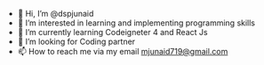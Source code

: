 - 👋 Hi, I’m @dspjunaid
- 👀 I’m interested in learning and implementing programming skills
- 🌱 I’m currently learning Codeigneter 4 and React Js
- 💞️ I’m looking for Coding partner
- 📫 How to reach me via my email mjunaid719@gmail.com

<!---
dspjunaid/dspjunaid is a ✨ special ✨ repository because its `README.md` (this file) appears on your GitHub profile.
You can click the Preview link to take a look at your changes.
--->
